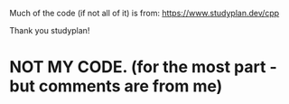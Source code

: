 Much of the code (if not all of it) is from: https://www.studyplan.dev/cpp

Thank you studyplan!

# NOT MY CODE. (for the most part - but comments are from me)